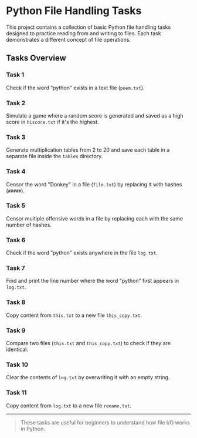 # Python File Handling Tasks

This project contains a collection of basic Python file handling tasks designed to practice reading from and writing to files. Each task demonstrates a different concept of file operations.

## Tasks Overview

### Task 1
Check if the word "python" exists in a text file (`poem.txt`).

### Task 2
Simulate a game where a random score is generated and saved as a high score in `hiscore.txt` if it's the highest.

### Task 3
Generate multiplication tables from 2 to 20 and save each table in a separate file inside the `tables` directory.

### Task 4
Censor the word "Donkey" in a file (`file.txt`) by replacing it with hashes (`#####`).

### Task 5
Censor multiple offensive words in a file by replacing each with the same number of hashes.

### Task 6
Check if the word "python" exists anywhere in the file `log.txt`.

### Task 7
Find and print the line number where the word "python" first appears in `log.txt`.

### Task 8
Copy content from `this.txt` to a new file `this_copy.txt`.

### Task 9
Compare two files (`this.txt` and `this_copy.txt`) to check if they are identical.

### Task 10
Clear the contents of `log.txt` by overwriting it with an empty string.

### Task 11
Copy content from `log.txt` to a new file `rename.txt`.

---

> These tasks are useful for beginners to understand how file I/O works in Python.

